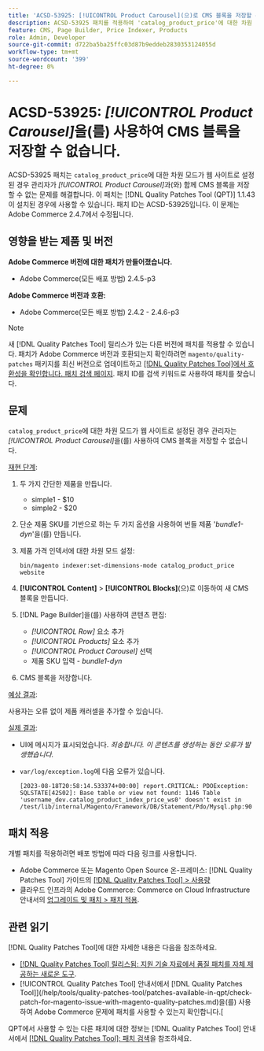 ```yaml
---
title: 'ACSD-53925: [!UICONTROL Product Carousel](으)로 CMS 블록을 저장할 수 없음'
description: ACSD-53925 패치를 적용하여 'catalog_product_price'에 대한 차원 모드가 웹 사이트로 설정된 경우 관리자가 제품 캐러셀에 CMS 블록을 저장할 수 없는 Adobe Commerce 문제를 해결합니다.
feature: CMS, Page Builder, Price Indexer, Products
role: Admin, Developer
source-git-commit: d722ba5ba25ffc03d87b9eddeb2830353124055d
workflow-type: tm+mt
source-wordcount: '399'
ht-degree: 0%

---
```


# ACSD-53925: *[!UICONTROL Product Carousel]*&#x200B;을(를) 사용하여 CMS 블록을 저장할 수 없습니다.

ACSD-53925 패치는 `catalog_product_price`에 대한 차원 모드가 웹 사이트로 설정된 경우 관리자가 *[!UICONTROL Product Carousel]*&#x200B;과(와) 함께 CMS 블록을 저장할 수 없는 문제를 해결합니다. 이 패치는 [!DNL Quality Patches Tool (QPT)] 1.1.43이 설치된 경우에 사용할 수 있습니다. 패치 ID는 ACSD-53925입니다. 이 문제는 Adobe Commerce 2.4.7에서 수정됩니다.

## 영향을 받는 제품 및 버전

**Adobe Commerce 버전에 대한 패치가 만들어졌습니다.**

* Adobe Commerce(모든 배포 방법) 2.4.5-p3

**Adobe Commerce 버전과 호환:**

* Adobe Commerce(모든 배포 방법) 2.4.2 - 2.4.6-p3

>[!NOTE]
>
>새 [!DNL Quality Patches Tool] 릴리스가 있는 다른 버전에 패치를 적용할 수 있습니다. 패치가 Adobe Commerce 버전과 호환되는지 확인하려면 `magento/quality-patches` 패키지를 최신 버전으로 업데이트하고 [[!DNL Quality Patches Tool]에서 호환성을 확인합니다. 패치 검색 페이지](https://experienceleague.adobe.com/tools/commerce-quality-patches/index.html). 패치 ID를 검색 키워드로 사용하여 패치를 찾습니다.

## 문제

`catalog_product_price`에 대한 차원 모드가 웹 사이트로 설정된 경우 관리자는 *[!UICONTROL Product Carousel]*&#x200B;을(를) 사용하여 CMS 블록을 저장할 수 없습니다.

<u>재현 단계</u>:

1. 두 가지 간단한 제품을 만듭니다.
   * simple1 - $10
   * simple2 - $20
1. 단순 제품 SKU를 기반으로 하는 두 가지 옵션을 사용하여 번들 제품 &#39;*bundle1-dyn*&#39;을(를) 만듭니다.
1. 제품 가격 인덱서에 대한 차원 모드 설정:

   `bin/magento indexer:set-dimensions-mode catalog_product_price website`

1. **[!UICONTROL Content]** > **[!UICONTROL Blocks]**(으)로 이동하여 새 CMS 블록을 만듭니다.
1. [!DNL Page Builder]을(를) 사용하여 콘텐츠 편집:
   * *[!UICONTROL Row]* 요소 추가
   * *[!UICONTROL Products]* 요소 추가
   * *[!UICONTROL Product Carousel]* 선택
   * 제품 SKU 입력 - *bundle1-dyn*
1. CMS 블록을 저장합니다.

<u>예상 결과</u>:

사용자는 오류 없이 제품 캐러셀을 추가할 수 있습니다.

<u>실제 결과</u>:

* UI에 메시지가 표시되었습니다. *죄송합니다. 이 콘텐츠를 생성하는 동안 오류가 발생했습니다.*
* `var/log/exception.log`에 다음 오류가 있습니다.

  ```
  [2023-08-18T20:58:14.533374+00:00] report.CRITICAL: PDOException: SQLSTATE[42S02]: Base table or view not found: 1146 Table 'username_dev.catalog_product_index_price_ws0' doesn't exist in /test/lib/internal/Magento/Framework/DB/Statement/Pdo/Mysql.php:90
  ```

## 패치 적용

개별 패치를 적용하려면 배포 방법에 따라 다음 링크를 사용합니다.

* Adobe Commerce 또는 Magento Open Source 온-프레미스: [!DNL Quality Patches Tool] 가이드의 [[!DNL Quality Patches Tool] > 사용량](https://experienceleague.adobe.com/docs/commerce-operations/tools/quality-patches-tool/usage.html)
* 클라우드 인프라의 Adobe Commerce: Commerce on Cloud Infrastructure 안내서의 [업그레이드 및 패치 > 패치 적용](https://experienceleague.adobe.com/docs/commerce-cloud-service/user-guide/develop/upgrade/apply-patches.html).

## 관련 읽기

[!DNL Quality Patches Tool]에 대한 자세한 내용은 다음을 참조하세요.

* [[!DNL Quality Patches Tool] 릴리스됨: 지원 기술 자료에서 품질 패치를 자체 제공하는 새로운 도구](https://experienceleague.adobe.com/en/docs/commerce-knowledge-base/kb/announcements/commerce-announcements/magento-quality-patches-released-new-tool-to-self-serve-quality-patches).
* [!UICONTROL Quality Patches Tool] 안내서에서  [!DNL Quality Patches Tool]](/help/tools/quality-patches-tool/patches-available-in-qpt/check-patch-for-magento-issue-with-magento-quality-patches.md)을(를) 사용하여 Adobe Commerce 문제에 패치를 사용할 수 있는지 확인합니다.[


QPT에서 사용할 수 있는 다른 패치에 대한 정보는 [!DNL Quality Patches Tool] 안내서에서 [[!DNL Quality Patches Tool]: 패치 검색](https://experienceleague.adobe.com/tools/commerce-quality-patches/index.html)을 참조하세요.

